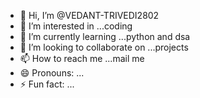 - 👋 Hi, I’m @VEDANT-TRIVEDI2802
- 👀 I’m interested in ...coding
- 🌱 I’m currently learning ...python and dsa  
- 💞️ I’m looking to collaborate on ...projects
- 📫 How to reach me ...mail me
- 😄 Pronouns: ...
- ⚡ Fun fact: ...

<!---
VEDANT-TRIVEDI2802/VEDANT-TRIVEDI2802 is a ✨ special ✨ repository because its `README.md` (this file) appears on your GitHub profile.
You can click the Preview link to take a look at your changes.
--->
